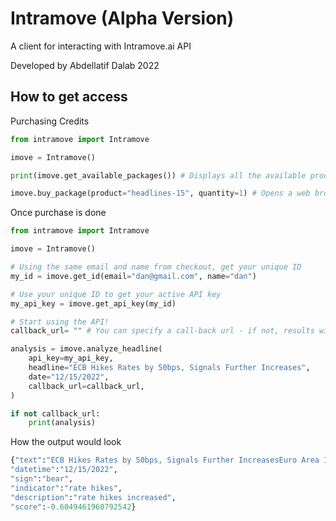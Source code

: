 # Intramove (Alpha Version)

A client for interacting with Intramove.ai API

Developed by Abdellatif Dalab 2022

##  How to get access

Purchasing Credits

```python
from intramove import Intramove

imove = Intramove()

print(imove.get_available_packages()) # Displays all the available product packages 

imove.buy_package(product="headlines-15", quantity=1) # Opens a web browsers with a stripe payment link 

```

Once purchase is done
```python
from intramove import Intramove

imove = Intramove()

# Using the same email and name from checkout, get your unique ID
my_id = imove.get_id(email="dan@gmail.com", name="dan")

# Use your unique ID to get your active API key
my_api_key = imove.get_api_key(my_id)

# Start using the API!
callback_url= "" # You can specify a call-back url - if not, results will be returned

analysis = imove.analyze_headline(
    api_key=my_api_key,
    headline="ECB Hikes Rates by 50bps, Signals Further Increases",
    date="12/15/2022",
    callback_url=callback_url,
)

if not callback_url:
    print(analysis)
```
How the output would look

```python
{"text":"ECB Hikes Rates by 50bps, Signals Further IncreasesEuro Area Interest ...",
"datetime":"12/15/2022",
"sign":"bear",
"indicator":"rate hikes",
"description":"rate hikes increased",
"score":-0.6049461960792542}
```
